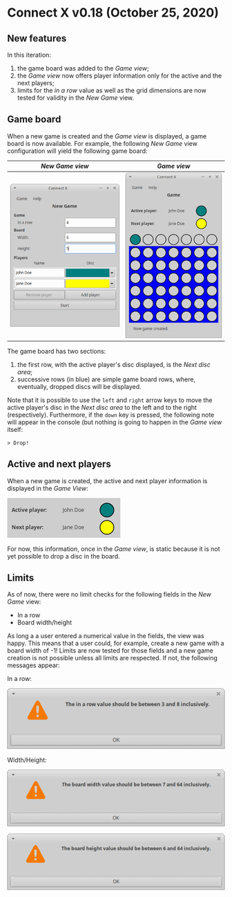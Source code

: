 # Connect X v0.18 (October 25, 2020)

## New features

In this iteration:

1. the game board was added to the _Game view_;
2. the _Game view_ now offers player information only for the active and the next players;
3. limits for the _in a row_ value as well as the grid dimensions are now tested for validity in the _New Game_ view.


## Game board

When a new game is created and the _Game view_ is displayed, a game board is now available. For example, the following _New Game_ view configuration will yield the following game board:

|       *New Game view*       |          *Game view*           |
| --------------------------- | ------------------------------ |
| ![New game](./newgame.png)  | ![The game board](./board.png) |

The game board has two sections:

1. the first row, with the active player's disc displayed, is the _Next disc area_;
2. successive rows (in blue) are simple game board rows, where, eventually, dropped discs will be displayed.

Note that it is possible to use the `left` and `right` arrow keys to move the active player's disc in the _Next disc area_ to the left and to the right (respectively). Furthermore, if the `down` key is pressed, the following note will appear in the console (but nothing is going to happen in the _Game view_ itself:

```
> Drop!
```


## Active and next players

When a new game is created, the active and next player information is displayed in the _Game View_:

![Players information](./players.png)

For now, this information, once in the _Game view_, is static because it is not yet possible to drop a disc in the board.


## Limits

As of now, there were no limit checks for the following fields in the _New Game_ view:

* In a row
* Board width/height

As long a a user entered a numerical value in the fields, the view was happy. This means that a user could, for example, create a new game with a board width of -1! Limits are now tested for those fields and a new game creation is not possible unless all limits are respected. If not, the following messages appear:

In a row:

![In a row limits warning dialog](inarow.png)

Width/Height:

![Width limits warning dialog](width.png)

![Height limits warning dialog](height.png)